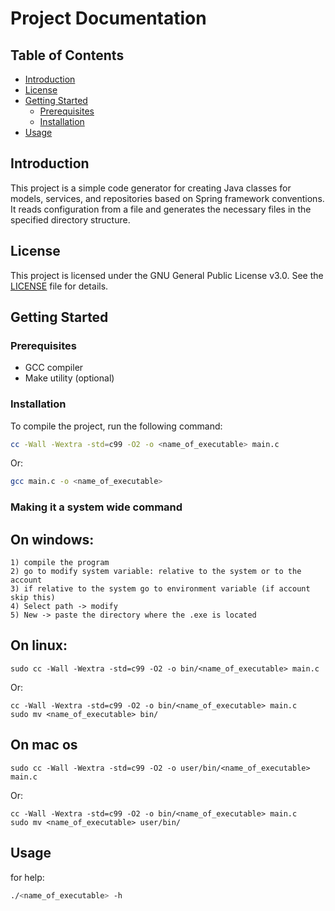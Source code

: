 # Project Documentation

## Table of Contents
- [Introduction](#introduction)
- [License](#license)
- [Getting Started](#getting-started)
    - [Prerequisites](#prerequisites)
    - [Installation](#installation)
- [Usage](#usage)

## Introduction
This project is a simple code generator for creating Java classes for models, services, and repositories based on Spring framework conventions. It reads configuration from a file and generates the necessary files in the specified directory structure.

## License
This project is licensed under the GNU General Public License v3.0. See the [LICENSE](#license) file for details.

## Getting Started

### Prerequisites
- GCC compiler
- Make utility (optional)

### Installation
To compile the project, run the following command:
```bash
cc -Wall -Wextra -std=c99 -O2 -o <name_of_executable> main.c
```
Or:
```bash
gcc main.c -o <name_of_executable>
```

### Making it a system wide command

## On windows:
```
1) compile the program
2) go to modify system variable: relative to the system or to the account
3) if relative to the system go to environment variable (if account skip this)
4) Select path -> modify
5) New -> paste the directory where the .exe is located
```

## On linux:
```
sudo cc -Wall -Wextra -std=c99 -O2 -o bin/<name_of_executable> main.c
```
Or:
```
cc -Wall -Wextra -std=c99 -O2 -o bin/<name_of_executable> main.c
sudo mv <name_of_executable> bin/
```

## On mac os
```
sudo cc -Wall -Wextra -std=c99 -O2 -o user/bin/<name_of_executable> main.c
```
Or:
```
cc -Wall -Wextra -std=c99 -O2 -o bin/<name_of_executable> main.c
sudo mv <name_of_executable> user/bin/
```


## Usage

for help:
```bash
./<name_of_executable> -h
```


